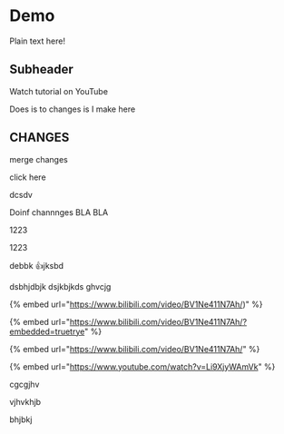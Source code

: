# Demo

Plain text here!

## Subheader

Watch tutorial on YouTube



Does is to changes is I make here

## CHANGES



merge changes

click here





dcsdv



Doinf channnges BLA BLA



1223

1223

debbk :thumbsup:jksbd

dsbhjdbjk dsjkbjkds ghvcjg

{% embed url="https://www.bilibili.com/video/BV1Ne411N7Ah/)" %}

{% embed url="https://www.bilibili.com/video/BV1Ne411N7Ah/?embedded=truetrye" %}

{% embed url="https://www.bilibili.com/video/BV1Ne411N7Ah/" %}

{% embed url="https://www.youtube.com/watch?v=Li9XjyWAmVk" %}

cgcgjhv

vjhvkhjb

bhjbkj
